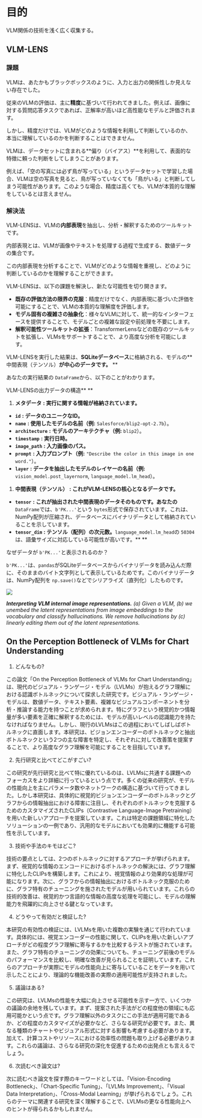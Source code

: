 # 目的

VLM関係の技術を浅く広く収集する。

## VLM-LENS

### 課題

VLMは、あたかもブラックボックスのように、入力と出力の関係性しか見えない存在でした。

従来のVLMの評価は、主に**精度**に基づいて行われてきました。例えば、画像に対する質問応答タスクであれば、正解率が高いほど高性能なモデルと評価されます。

しかし、精度だけでは、VLMがどのような情報を利用して判断しているのか、本当に理解しているのかを判断することはできません。

VLMは、データセットに含まれる**偏り（バイアス）**を利用して、表面的な特徴に頼った判断をしてしまうことがあります。

例えば、「空の写真には必ず鳥が写っている」というデータセットで学習した場合、VLMは空の写真を見ると、鳥が写っていなくても「鳥がいる」と判断してしまう可能性があります。このような場合、精度は高くても、VLMが本質的な理解をしているとは言えません。

### 解決法

VLM-LENSは、VLMの**内部表現**を抽出し、分析・解釈するためのツールキットです。

内部表現とは、VLMが画像やテキストを処理する過程で生成する、数値データの集合です。

この内部表現を分析することで、VLMがどのような情報を重視し、どのように判断しているのかを理解することができます。

VLM-LENSは、以下の課題を解決し、新たな可能性を切り開きます。

* **既存の評価方法の限界の克服**：精度だけでなく、内部表現に基づいた評価を可能にすることで、VLMの本質的な理解度を評価します。
* **モデル固有の複雑さの抽象化**：様々なVLMに対して、統一的なインターフェースを提供することで、モデルごとの複雑な設定や前処理を不要にします。
* **解釈可能性ツールキットの拡張**：TransformerLensなどの既存のツールキットを拡張し、VLMsをサポートすることで、より高度な分析を可能にします。


VLM-LENSを実行した結果は、**SQLiteデータベース**に格納される、モデルの**中間表現（テンソル）**が中心のデータです。** **

あなたの実行結果の `DataFrame`から、以下のことがわかります。

VLM-LENSの出力データの構造** **

1. **メタデータ** **: 実行に関する情報が格納されています。**

* **`id`** **: データのユニークなID。**
* **`name`** **: 使用したモデルの名前（例:** `Salesforce/blip2-opt-2.7b`）。
* **`architecture`** **: モデルのアーキテクチャ（例:** `blip2`）。
* **`timestamp`** **: 実行日時。**
* **`image_path`** **: 入力画像のパス。**
* **`prompt`** **: 入力プロンプト（例:** `"Describe the color in this image in one word."`）。
* **`layer`** **: データを抽出したモデルのレイヤーの名前（例:** `vision_model.post_layernorm`, `language_model.lm_head`）。

1. **中間表現（テンソル）** **: これがVLM-LENSの核心となるデータです。**

* **`tensor`** **: これが抽出された中間表現のデータそのものです。あなたの** `DataFrame`では、`b'PK...'`という `bytes`形式で保存されています。これは、NumPy配列が圧縮され、データベースにバイナリデータとして格納されていることを示しています。
* **`tensor_dim`** **: テンソル（配列）の次元数。**`language_model.lm_head`の `50304`は、語彙サイズに対応している可能性が高いです。** **

なぜデータが `b'PK...'`と表示されるのか？

`b'PK...'`は、`pandas`がSQLiteデータベースからバイナリデータを読み込んだ際に、そのままのバイト文字列として表示しているためです。このバイナリデータは、NumPy配列を `np.save()`などでシリアライズ（直列化）したものです。


![](https://anishk23733.github.io/vl-interp/images/teaser.png)

***Interpreting VLM internal image representations.** (a) Given a VLM, (b) we unembed the latent representations from image embeddings to the vocabulary and classify hallucinations. We remove hallucinations by (c) linearly editing them out of the latent representations.*



## On the Perception Bottleneck of VLMs for Chart Understanding

1. どんなもの?

この論文「On the Perception Bottleneck of VLMs for Chart Understanding」は、現代のビジュアル・ランゲージ・モデル（LVLMs）が抱えるグラフ理解における認識ボトルネックについて探求した研究です。ビジュアル・ランゲージ・モデルは、数値データ、テキスト要素、複雑なビジュアルコンポーネントを分析・推論する能力を持つことが求められます。特にグラフという視覚的かつ情報量が多い要素を正確に解釈するためには、モデルが高いレベルの認識能力を持たなければなりません。しかし、現行のLVLMsはこの過程においてしばしばボトルネックに直面します。本研究は、ビジョンエンコーダーのボトルネックと抽出ボトルネックという2つの主な障害を特定し、それぞれに対して改善策を提案することで、より高度なグラフ理解を可能にすることを目指しています。

2. 先行研究と比べてどこがすごい?

この研究が先行研究と比べて特に優れているのは、LVLMsに共通する課題へのフォーカスをより詳細に行っているという点です。多くの従来の研究が、モデルの性能向上を主にパラメータ数やネットワークの構造に基づいて行ってきました。しかし本研究は、具体的に視覚的ビジョンエンコーダーのボトルネックとグラフからの情報抽出における障害に注目し、それぞれのボトルネックを克服するためのカスタマイズされたCLIPs（Contrastive Language-Image Pretraining）を用いた新しいアプローチを提案しています。これは特定の課題領域に特化したソリューションの一例であり、汎用的なモデルにおいても効果的に機能する可能性を示しています。

3. 技術や手法のキモはどこ?

技術の要点としては、2つのボトルネックに対するアプローチが挙げられます。まず、視覚的な情報のエンコードにおけるボトルネックの解決には、グラフ理解に特化したCLIPsを構築します。これにより、視覚情報のより効果的な処理が可能になります。次に、グラフからの情報抽出におけるボトルネック克服のために、グラフ特有のチューニングを施されたモデルが用いられています。これらの技術的改善は、視覚的かつ言語的な情報の高度な処理を可能にし、モデルの理解能力を飛躍的に向上させる鍵となっています。

4. どうやって有効だと検証した?

本研究の有効性の検証には、LVLMsを用いた複数の実験を通じて行われています。具体的には、視覚エンコーダーの性能に関して、CLIPsを用いた新しいアプローチがどの程度グラフ理解に寄与するかを比較するテストが施されています。また、グラフ特有のチューニングの効果についても、チューニング前後のモデルのパフォーマンスを比較し、明確な改善が見られることを証明しています。これらのアプローチが実際にモデルの性能向上に寄与していることをデータを用いて示したことにより、理論的な機能改善の実際の適用可能性が支持されました。

5. 議論はある?

この研究は、LVLMsの性能を大幅に向上させる可能性を示す一方で、いくつかの議論の余地を残しています。まず、提案された手法がどの程度他の領域にも応用可能かという点です。グラフ理解以外のタスクにこの手法が適用可能であるか、どの程度のカスタマイズが必要かなど、さらなる研究が必要です。また、異なる種類のチャートやビジュアル形式に対する影響も考慮する必要があります。加えて、計算コストやリソースにおける効率性の問題も取り上げる必要があります。これらの議論は、さらなる研究の深化を促進するための出発点とも言えるでしょう。

6. 次読むべき論文は?

次に読むべき論文を探す際のキーワードとしては、「Vision-Encoding Bottleneck」、「Chart-Specific Tuning」、「LVLMs Improvement」、「Visual Data Interpretation」、「Cross-Modal Learning」が挙げられるでしょう。これらのテーマに関連する研究を深く理解することで、LVLMsの更なる性能向上へのヒントが得られるかもしれません。
